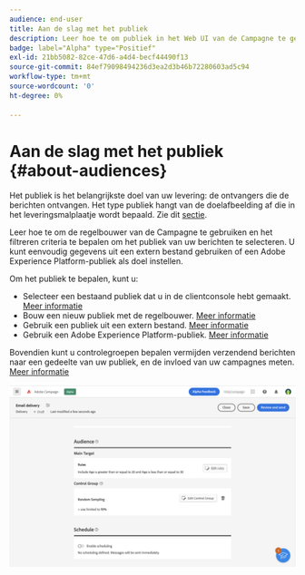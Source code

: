 ```yaml
---
audience: end-user
title: Aan de slag met het publiek
description: Leer hoe te om publiek in het Web UI van de Campagne te gebruiken
badge: label="Alpha" type="Positief"
exl-id: 21bb5082-82ce-47d6-a4d4-becf44490f13
source-git-commit: 84ef79098494236d3ea2d3b46b72280603ad5c94
workflow-type: tm+mt
source-wordcount: '0'
ht-degree: 0%

---
```



# Aan de slag met het publiek {#about-audiences}

<!--
Audience only created for the delivery, not available later-->


<!--
Three ways:
* existing audience

Campaign or AEP Audiences

* create new on the fly

query like AEP segment builder (same component with campaign data)

* import from file

show use case with a new audience creation (or import from file?)

control groups like acc: exract, random, based on attribute
-->


Het publiek is het belangrijkste doel van uw levering: de ontvangers die de berichten ontvangen. Het type publiek hangt van de doelafbeelding af die in het leveringsmalplaatje wordt bepaald. Zie dit [sectie](../msg/delivery-template.md).

Leer hoe te om de regelbouwer van de Campagne te gebruiken en het filtreren criteria te bepalen om het publiek van uw berichten te selecteren. U kunt eenvoudig gegevens uit een extern bestand gebruiken of een Adobe Experience Platform-publiek als doel instellen.


Om het publiek te bepalen, kunt u:

* Selecteer een bestaand publiek dat u in de clientconsole hebt gemaakt. [Meer informatie](add-audience.md)
* Bouw een nieuw publiek met de regelbouwer. [Meer informatie](segment-builder.md)
* Gebruik een publiek uit een extern bestand. [Meer informatie](file-audience.md)
* Gebruik een Adobe Experience Platform-publiek. [Meer informatie](aep-audience.md)

Bovendien kunt u controlegroepen bepalen vermijden verzendend berichten naar een gedeelte van uw publiek, en de invloed van uw campagnes meten. [Meer informatie](control-group.md)

![](assets/about-audience.png)

